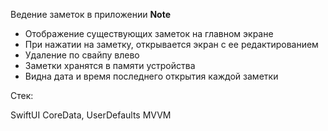 Ведение заметок в приложении **Note**

- Отображение существующих заметок на главном экране
- При нажатии на заметку, открывается экран с ее редактированием
- Удаление по свайпу влево
- Заметки хранятся в памяти устройства
- Видна дата и время последнего открытия каждой заметки

Стек:

SwiftUI
CoreData, UserDefaults
MVVM
